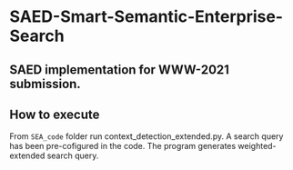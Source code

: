# SAED-Smart-Semantic-Enterprise-Search

## SAED implementation for WWW-2021 submission. 

## How to execute

From ```SEA_code``` folder run context_detection_extended.py. A search query has been pre-cofigured in the code. The program generates weighted-extended search query.



